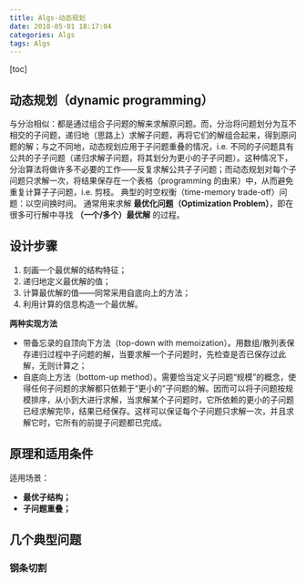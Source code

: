 ```yaml
---
title: Algs-动态规划
date: 2018-05-01 18:17:04
categories: Algs
tags: Algs
---
```

[toc]
## 动态规划（dynamic programming）
与分治相似：都是通过组合子问题的解来求解原问题。而，分治将问题划分为互不相交的子问题，递归地（思路上）求解子问题，再将它们的解组合起来，得到原问题的解；与之不同地，动态规划应用于子问题重叠的情况，i.e. 不同的子问题具有公共的子子问题（递归求解子问题，将其划分为更小的子子问题）。这种情况下，分治算法将做许多不必要的工作——反复求解公共子子问题；而动态规划对每个子问题只求解一次，将结果保存在一个表格（programming 的由来）中，从而避免重复计算子子问题，i.e. 剪枝。
典型的时空权衡（time-memory trade-off）问题：以空间换时间。
通常用来求解 **最优化问题（Optimization Problem）**，即在很多可行解中寻找 **（一个/多个）最优解** 的过程。

## 设计步骤
1. 刻画一个最优解的结构特征；
2. 递归地定义最优解的值；
3. 计算最优解的值——同常采用自底向上的方法；
4. 利用计算的信息构造一个最优解。

**两种实现方法**
* 带备忘录的自顶向下方法（top-down with memoization）。用数组/散列表保存递归过程中子问题的解，当要求解一个子问题时，先检查是否已保存过此解，无则计算之；
* 自底向上方法（bottom-up method）。需要恰当定义子问题“规模”的概念，使得任何子问题的求解都只依赖于“更小的”子问题的解。因而可以将子问题按规模排序，从小到大进行求解，当求解某个子问题时，它所依赖的更小的子问题已经求解完毕，结果已经保存。这样可以保证每个子问题只求解一次，并且求解它时，它所有的前提子问题都已完成。

## 原理和适用条件
适用场景：
* **最优子结构；**
* **子问题重叠；**




## 几个典型问题
### 钢条切割
